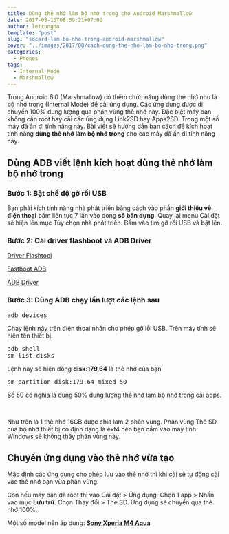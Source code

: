 ```yaml
---
title: Dùng thẻ nhớ làm bộ nhớ trong cho Android Marshmallow
date: 2017-08-15T08:59:21+07:00
author: letrungdo
template: "post"
slug: "sdcard-lam-bo-nho-trong-android-marshmallow"
cover: "../images/2017/08/cach-dung-the-nho-lam-bo-nho-trong.png"
categories:
  - Phones
tags:
  - Internal Mode
  - Marshmallow
---
```

Trong Android 6.0 (Marshmallow) có thêm chức năng dùng thẻ nhớ như là bộ nhớ trong (Internal Mode) để cài ứng dụng. Các ứng dụng được di chuyển 100% dung lượng qua phân vùng thẻ nhớ này. Đặc biệt máy bạn không cần root hay cài các ứng dụng Link2SD hay Apps2SD. Trong một số máy đã ẩn đi tính năng này. Bài viết sẽ hướng dẫn bạn cách để kích hoạt tính năng **dùng thẻ nhớ làm bộ nhớ trong** cho các máy đã ẩn đi tính năng này.

## Dùng ADB viết lệnh kích hoạt dùng thẻ nhớ làm bộ nhớ trong

### Bước 1: Bật chế độ gỡ rối USB

Bạn phải kích tính năng nhà phát triển bằng cách vào phần **giới thiệu về điện thoại** bấm liên tục 7 lần vào dòng **số bản dựng**. Quay lại menu Cài đặt sẽ hiện lên mục Tùy chọn nhà phát triển. Bấm vào tìm gỡ rối USB và bật lên.

### Bước 2: Cài driver flashboot và ADB Driver

[Driver Flashtool](https://drive.google.com/file/d/0B8jAxVjd7NNoN0N1WEpfeHYwMDA/view?usp=sharing)

[Fastboot ADB](https://drive.google.com/file/d/0B_rW-FQMXTO7ZENXM3B3NUhBVmM/view)

[ADB Driver](https://drive.google.com/file/d/0B_rW-FQMXTO7a2k0Wm5pWDBhOTg/view)

### Bước 3: Dùng ADB chạy lần lượt các lệnh sau

<pre>adb devices</pre>

Chạy lệnh này trên điện thoại nhấn cho phép gỡ lỗi USB. Trên máy tính sẽ hiện tên thiết bị.

<pre>adb shell
sm list-disks</pre>

Lệnh này sẽ hiện dòng **disk:179,64** là thẻ nhớ của bạn

<pre>sm partition disk:179,64 mixed 50</pre>

Số 50 có nghĩa là dùng 50% dung lượng thẻ nhớ làm bộ nhớ trong cài apps.

<img class="aligncenter size-full" src="/media/2017/08/dung-the-nho-lam-bo-nho-trong.png" alt="" /> 

<img class="aligncenter size-full" src="/media/2017/08/cach-dung-the-nho-lam-bo-nho-trong.png" alt="" /> 

Như trên là 1 thẻ nhớ 16GB được chia làm 2 phân vùng. Phân vùng Thẻ SD của bộ nhớ thiết bị có định dạng là ext4 nên bạn cắm vào máy tính Windows sẽ không thấy phân vùng này.

## Chuyển ứng dụng vào thẻ nhớ vừa tạo

Mặc định các ứng dụng cho phép lưu vào thẻ nhớ thì khi cài sẽ tự động cài vào thẻ nhớ bạn vừa phân vùng.

Còn nếu máy bạn đã root thì vào Cài đặt > Ứng dụng: Chọn 1 app > Nhấn vào mục **Lưu trữ**. Chọn Thay đổi > Thẻ SD. Ứng dụng sẽ chuyển qua thẻ nhớ 100%.

Một số model nên áp dụng: <a href="/tag/sony-xperia/" target="_blank" rel="noopener"><strong>Sony Xperia M4 Aqua</strong></a>